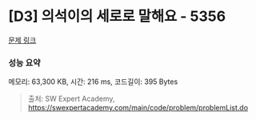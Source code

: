 # [D3] 의석이의 세로로 말해요 - 5356 

[문제 링크](https://swexpertacademy.com/main/code/problem/problemDetail.do?contestProbId=AWVWgkP6sQ0DFAUO) 

### 성능 요약

메모리: 63,300 KB, 시간: 216 ms, 코드길이: 395 Bytes



> 출처: SW Expert Academy, https://swexpertacademy.com/main/code/problem/problemList.do